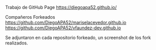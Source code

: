 Trabajo de GitHub Page 
https://diegoapa52.github.io/

Compañeros Forkeados 
https://github.com/DiegoAPA52/mariselacevedor.github.io
https://github.com/DiegoAPA52/vfaundez-dev.github.io

Se adjuntaron en cada repositorio forkeado, un screenshot de los fork realizados. 
